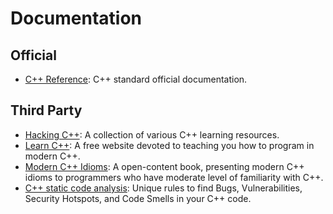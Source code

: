 # Documentation

## Official

- [C++ Reference](https://en.cppreference.com/w/): C++ standard official documentation.

## Third Party

- [Hacking C++](https://hackingcpp.com/): A collection of various C++ learning resources.
- [Learn C++](https://www.learncpp.com/): A free website devoted to teaching you how to program in modern C++.
- [Modern C++ Idioms](https://en.wikibooks.org/wiki/More_C%2B%2B_Idioms): A open-content book, presenting modern C++ idioms to programmers who have moderate level of familiarity with C++.
- [C++ static code analysis](https://rules.sonarsource.com/cpp/): Unique rules to find Bugs, Vulnerabilities, Security Hotspots, and Code Smells in your C++ code.
